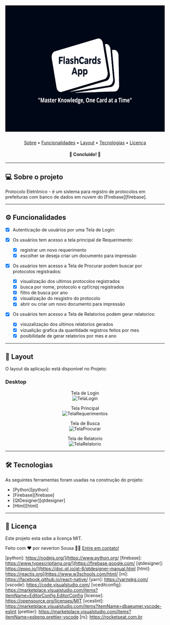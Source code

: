 <h1 align="center">
    <img alt="ProtocoloEletronico" title="#ProtocoloEletronico" src="./assets/banner.png" height="400" />
</h1>

<p align="center">
 <a href="#-sobre-o-projeto">Sobre</a> •
 <a href="#-funcionalidades">Funcionalidades</a> •
 <a href="#-layout">Layout</a> • 
 <a href="#-tecnologias">Tecnologias</a> • 
 <a href="#user-content--licença">Licença</a>
</p>

<h4 align="center"> 
	🚧 Concluido!  🚧
</h4>

---
 
## 💻 Sobre o projeto

Protocolo Eletrônico - é um sistema para registro de protocolos em prefeituras com banco de dados em nuvem do [Firebase][firebase].

---

## ⚙️ Funcionalidades
- [x] Autenticação de usuários por uma Tela de Login:

- [x] Os usuários tem acesso a tela principal de Requerimento:
  - [x] registrar um novo requerimento
  - [x] escolher se deseja criar um documento para impressão

- [x] Os usuários tem acesso a Tela de Procurar podem buscar por protocolos registrados:
  - [x] visualização dos ultimos protocolos registrados
  - [x] busca por nome, protocolo e cpf/cnpj registrados
  - [x] filtro de busca por ano 
  - [x] visualização do resgistro do protocolo
  - [x] abrir ou criar um novo documento para impressão

- [x] Os usuários tem acesso a Tela de Relatorios podem gerar relatorios:
  - [x] visuzalização dos ultimos relatorios gerados
  - [x] vizualição grafica da quantidade registros feitos por mes
  - [x] posibilidade de gerar relatorios por mes e ano 

---

## 🎨 Layout

O layout da aplicação está disponível no Projeto:

### Desktop

<p align="center"> Tela de Login <br>
  <img alt="TelaLogin" title="#TelaLogin" src="./assets/login.png" width="300px">
</p>
<p align="center"> Tela Principal<br>
  <img alt="TelaRequerimentos" title="#TelaRequerimentos" src="./assets/protocolo.png" width="500px">
</p>
<p align="center"> Tela de Busca<br>
  <img alt="TelaProcurar" title="#TelaProcurar" src="./assets/procurar.png" width="500px">
</p>
<p align="center"> Tela de Relatorio<br>
  <img alt="TelaRelatorio" title="#TelaRelatorio" src="./assets/relatorio.png" width="500px">
</p>

---

## 🛠 Tecnologias

As seguintes ferramentas foram usadas na construção do projeto:

- [Python][python]
- [Firebase][firebase]
- [QtDesigner][qtdesigner]
- [Html][html]

---

## 📝 Licença

Este projeto esta sobe a licença MIT.

Feito com ❤️ por neverton Sousa 👋🏽 [Entre em contato!](https://www.linkedin.com/in/neverton-sousa-191708249/)


[python]: https://nodejs.org/](https://www.python.org/
[firebase]: https://www.typescriptlang.org/](https://firebase.google.com/
[qtdesigner]: https://expo.io/](https://doc.qt.io/qt-6/qtdesigner-manual.html
[html]: https://reactjs.org](https://www.w3schools.com/html/
[rn]: https://facebook.github.io/react-native/
[yarn]: https://yarnpkg.com/
[vscode]: https://code.visualstudio.com/
[vceditconfig]: https://marketplace.visualstudio.com/items?itemName=EditorConfig.EditorConfig
[license]: https://opensource.org/licenses/MIT
[vceslint]: https://marketplace.visualstudio.com/items?itemName=dbaeumer.vscode-eslint
[prettier]: https://marketplace.visualstudio.com/items?itemName=esbenp.prettier-vscode
[rs]: https://rocketseat.com.br
